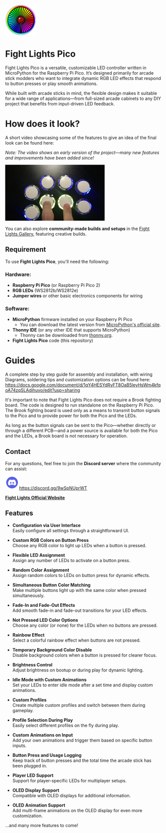 ![FLP-Logo](images/Logo.png)
# Fight Lights Pico 
Fight Lights Pico is a versatile, customizable LED controller written in MicroPython for the Raspberry Pi Pico. It’s designed primarily for arcade stick modders who want to integrate dynamic RGB LED effects that respond to button presses or play smooth animations.

While built with arcade sticks in mind, the flexible design makes it suitable for a wide range of applications—from full-sized arcade cabinets to any DIY project that benefits from input-driven LED feedback.


# How does it look?
A short video showcasing some of the features to give an idea of the final look can be found here:

*Note: The video shows an early version of the project—many new features and improvements have been added since!*

[![Watch the demo](images/thumbnail.png)](https://www.youtube.com/watch?v=nG0_0xVvnjk)

You can also explore **community-made builds and setups** in the [Fight Lights Gallery](https://fight-lights.com/Gallery/gallery/), featuring creative builds.

## Requirement

To use **Fight Lights Pico**, you'll need the following:

### Hardware:
- **Raspberry Pi Pico** (or Raspberry Pi Pico 2)
- **RGB LEDs** (WS2812b/WS2812e)
- **Jumper wires** or other basic electronics components for wiring

### Software:
- **MicroPython** firmware installed on your Raspberry Pi Pico
  - You can download the latest version from [MicroPython's official site](https://micropython.org/download/rp2-pico/).
- **Thonny IDE** (or any other IDE that supports MicroPython)
  - Thonny can be downloaded from [thonny.org](https://thonny.org).
- **Fight Lights Pico** code (this repository)

# Guides

 A complete step by step guide for assembly and installation, with wiring Diagrams, soldering tips and customization options can be found here: https://docs.google.com/document/d/1qY4HESYdRyFT8OaB5leyHsWm4kfqoA74zqSLAdihuvo/edit?usp=sharing

It's important to note that Fight Lights Pico does not require a Brook fighting board. The code is designed to run standalone on the Raspberry Pi Pico. The Brook fighting board is used only as a means to transmit button signals to the Pico and to provide power for both the Pico and the LEDs. 

As long as the button signals can be sent to the Pico—whether directly or through a different PCB—and a power source is available for both the Pico and the LEDs, a Brook board is not necessary for operation.

## Contact

For any questions, feel free to join the **Discord server** where the community can assist:

![Join the Discord](images/discord.png)https://discord.gg/9wSpNUprWT


[**Fight Lights Official Website**](https://fight-lights.com/)

## Features

- **Configuration via User Interface**  
  Easily configure all settings through a straightforward UI.

- **Custom RGB Colors on Button Press**  
  Choose any RGB color to light up LEDs when a button is pressed.

- **Flexible LED Assignment**  
  Assign any number of LEDs to activate on a button press.

- **Random Color Assignment**  
  Assign random colors to LEDs on button press for dynamic effects.

- **Simultaneous Button Color Matching**  
  Make multiple buttons light up with the same color when pressed simultaneously.

- **Fade-In and Fade-Out Effects**  
  Add smooth fade-in and fade-out transitions for your LED effects.

- **Not Pressed LED Color Options**  
  Choose any color (or none) for the LEDs when no buttons are pressed.

- **Rainbow Effect**  
  Select a colorful rainbow effect when buttons are not pressed.

- **Temporary Background Color Disable**  
  Disable background colors when a button is pressed for clearer focus.

- **Brightness Control**  
  Adjust brightness on bootup or during play for dynamic lighting.

- **Idle Mode with Custom Animations**  
  Set your LEDs to enter idle mode after a set time and display custom animations.

- **Custom Profiles**  
  Create multiple custom profiles and switch between them during gameplay.

- **Profile Selection During Play**  
  Easily select different profiles on the fly during play.

- **Custom Animations on Input**  
  Add your own animations and trigger them based on specific button inputs.

- **Button Press and Usage Logging**  
  Keep track of button presses and the total time the arcade stick has been plugged in.

- **Player LED Support**  
  Support for player-specific LEDs for multiplayer setups.

- **OLED Display Support**  
  Compatible with OLED displays for additional information.

- **OLED Animation Support**  
  Add multi-frame animations on the OLED display for even more customization.

...and many more features to come!

